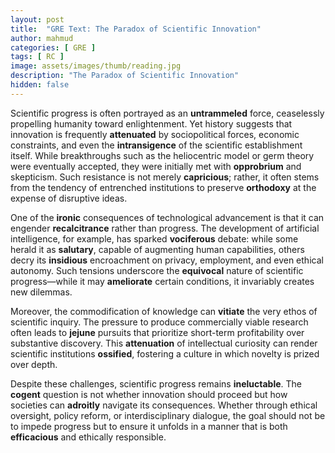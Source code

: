 ```yaml
---
layout: post
title:  "GRE Text: The Paradox of Scientific Innovation"
author: mahmud
categories: [ GRE ]
tags: [ RC ]
image: assets/images/thumb/reading.jpg
description: "The Paradox of Scientific Innovation"
hidden: false
---
```


Scientific progress is often portrayed as an **untrammeled** force, ceaselessly propelling humanity toward enlightenment. Yet history suggests that innovation is frequently **attenuated** by sociopolitical forces, economic constraints, and even the **intransigence** of the scientific establishment itself. While breakthroughs such as the heliocentric model or germ theory were eventually accepted, they were initially met with **opprobrium** and skepticism. Such resistance is not merely **capricious**; rather, it often stems from the tendency of entrenched institutions to preserve **orthodoxy** at the expense of disruptive ideas.

One of the **ironic** consequences of technological advancement is that it can engender **recalcitrance** rather than progress. The development of artificial intelligence, for example, has sparked **vociferous** debate: while some herald it as **salutary**, capable of augmenting human capabilities, others decry its **insidious** encroachment on privacy, employment, and even ethical autonomy. Such tensions underscore the **equivocal** nature of scientific progress—while it may **ameliorate** certain conditions, it invariably creates new dilemmas.

Moreover, the commodification of knowledge can **vitiate** the very ethos of scientific inquiry. The pressure to produce commercially viable research often leads to **jejune** pursuits that prioritize short-term profitability over substantive discovery. This **attenuation** of intellectual curiosity can render scientific institutions **ossified**, fostering a culture in which novelty is prized over depth.

Despite these challenges, scientific progress remains **ineluctable**. The **cogent** question is not whether innovation should proceed but how societies can **adroitly** navigate its consequences. Whether through ethical oversight, policy reform, or interdisciplinary dialogue, the goal should not be to impede progress but to ensure it unfolds in a manner that is both **efficacious** and ethically responsible.
